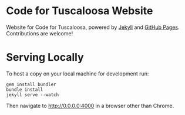 # Code for Tuscaloosa Website

Website for Code for Tuscaloosa, powered by [Jekyll](http://jekyllrb.com/) and [GitHub Pages](https://pages.github.com/). Contributions are welcome!

# Serving Locally

To host a copy on your local machine for development run:
```
gem install bundler
bundle install
jekyll serve --watch
```
Then navigate to http://0.0.0.0:4000 in a browser other than Chrome.
